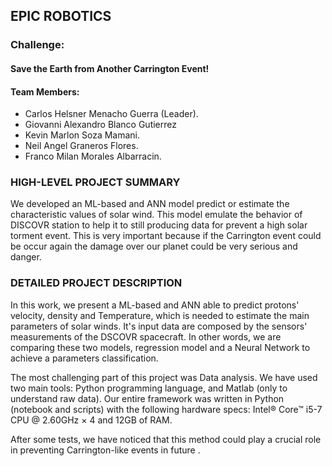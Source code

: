 ## EPIC ROBOTICS

### Challenge:
#### Save the Earth from Another Carrington Event!

#### Team Members:

- Carlos Helsner Menacho Guerra (Leader).
- Giovanni Alexandro Blanco Gutierrez
- Kevin Marlon Soza Mamani.
- Neil Angel Graneros Flores.
- Franco Milan Morales Albarracin.

### HIGH-LEVEL PROJECT SUMMARY

We developed an ML-based and ANN model predict or estimate the characteristic values of solar wind. This model emulate the behavior of DISCOVR station to help it to still producing data for prevent a high solar torment event. This is very important because if the Carrington event could be occur again the damage over our planet could be very serious and danger.

### DETAILED PROJECT DESCRIPTION

In this work, we present a ML-based and ANN able to predict protons' velocity, density and Temperature, which is needed to estimate the main parameters of solar winds. It's input data are composed by the sensors' measurements of the DSCOVR spacecraft. In other words, we are comparing these two models, regression model and a Neural Network to achieve a parameters classification.

The most challenging part of this project was Data analysis. We have used two main tools: Python programming language, and Matlab (only to understand raw data). Our entire framework was written in Python (notebook and scripts) with the following hardware specs: Intel® Core™ i5-7 CPU @ 2.60GHz × 4 and 12GB of RAM.

After some tests, we have noticed that this method could play a crucial role in preventing Carrington-like events in future .